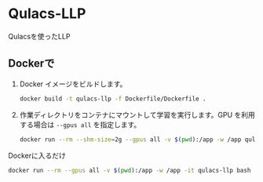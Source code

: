 # Qulacs-LLP
Qulacsを使ったLLP

## Dockerで
1. Docker イメージをビルドします。
   ```bash
   docker build -t qulacs-llp -f Dockerfile/Dockerfile .
   ```
2. 作業ディレクトリをコンテナにマウントして学習を実行します。GPU を利用する場合は `--gpus all` を指定します。
   ```bash
   docker run --rm --shm-size=2g --gpus all -v $(pwd):/app -w /app qulacs-llp python src/train.py
   ```

Dockerに入るだけ
```bash
docker run --rm --gpus all -v $(pwd):/app -w /app -it qulacs-llp bash
```
